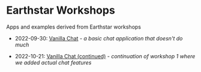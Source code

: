 # Earthstar Workshops

Apps and examples derived from Earthstar workshops

- 2022-09-30: [Vanilla Chat](./01-vanilla-chat/) - _a basic chat application that doesn't do much_

- 2022-10-21: [Vanilla Chat (continued)](./02-vanilla-chat-continued/) - _continuation of workshop 1 where we added actual chat features_
